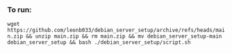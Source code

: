 ### To run:
`wget https://github.com/leonb033/debian_server_setup/archive/refs/heads/main.zip && unzip main.zip && rm main.zip && mv debian_server_setup-main debian_server_setup && bash ./debian_server_setup/script.sh`
